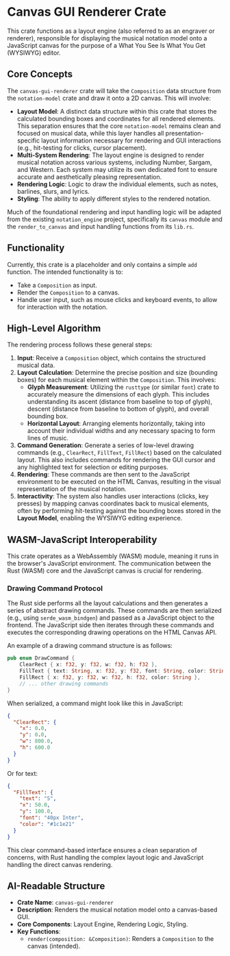 # Canvas GUI Renderer Crate

This crate functions as a layout engine (also referred to as an engraver or renderer), responsible for displaying the musical notation model onto a JavaScript canvas for the purpose of a What You See Is What You Get (WYSIWYG) editor.

## Core Concepts

The `canvas-gui-renderer` crate will take the `Composition` data structure from the `notation-model` crate and draw it onto a 2D canvas. This will involve:

*   **Layout Model**: A distinct data structure within this crate that stores the calculated bounding boxes and coordinates for all rendered elements. This separation ensures that the core `notation-model` remains clean and focused on musical data, while this layer handles all presentation-specific layout information necessary for rendering and GUI interactions (e.g., hit-testing for clicks, cursor placement).
*   **Multi-System Rendering**: The layout engine is designed to render musical notation across various systems, including Number, Sargam, and Western. Each system may utilize its own dedicated font to ensure accurate and aesthetically pleasing representation.
*   **Rendering Logic**: Logic to draw the individual elements, such as notes, barlines, slurs, and lyrics.
*   **Styling**: The ability to apply different styles to the rendered notation.

Much of the foundational rendering and input handling logic will be adapted from the existing `notation_engine` project, specifically its `canvas` module and the `render_to_canvas` and input handling functions from its `lib.rs`.

## Functionality

Currently, this crate is a placeholder and only contains a simple `add` function. The intended functionality is to:

*   Take a `Composition` as input.
*   Render the `Composition` to a canvas.
*   Handle user input, such as mouse clicks and keyboard events, to allow for interaction with the notation.

## High-Level Algorithm

The rendering process follows these general steps:

1.  **Input**: Receive a `Composition` object, which contains the structured musical data.
2.  **Layout Calculation**: Determine the precise position and size (bounding boxes) for each musical element within the `Composition`. This involves:
    *   **Glyph Measurement**: Utilizing the `rusttype` (or similar `font`) crate to accurately measure the dimensions of each glyph. This includes understanding its ascent (distance from baseline to top of glyph), descent (distance from baseline to bottom of glyph), and overall bounding box.
    *   **Horizontal Layout**: Arranging elements horizontally, taking into account their individual widths and any necessary spacing to form lines of music.
3.  **Command Generation**: Generate a series of low-level drawing commands (e.g., `ClearRect`, `FillText`, `FillRect`) based on the calculated layout. This also includes commands for rendering the GUI cursor and any highlighted text for selection or editing purposes.
4.  **Rendering**: These commands are then sent to the JavaScript environment to be executed on the HTML Canvas, resulting in the visual representation of the musical notation.
5.  **Interactivity**: The system also handles user interactions (clicks, key presses) by mapping canvas coordinates back to musical elements, often by performing hit-testing against the bounding boxes stored in the **Layout Model**, enabling the WYSIWYG editing experience.

## WASM-JavaScript Interoperability

This crate operates as a WebAssembly (WASM) module, meaning it runs in the browser's JavaScript environment. The communication between the Rust (WASM) core and the JavaScript canvas is crucial for rendering.

### Drawing Command Protocol

The Rust side performs all the layout calculations and then generates a series of abstract drawing commands. These commands are then serialized (e.g., using `serde_wasm_bindgen`) and passed as a JavaScript object to the frontend. The JavaScript side then iterates through these commands and executes the corresponding drawing operations on the HTML Canvas API.

An example of a drawing command structure is as follows:

```rust
pub enum DrawCommand {
    ClearRect { x: f32, y: f32, w: f32, h: f32 },
    FillText { text: String, x: f32, y: f32, font: String, color: String },
    FillRect { x: f32, y: f32, w: f32, h: f32, color: String },
    // ... other drawing commands
}
```

When serialized, a command might look like this in JavaScript:

```json
{
  "ClearRect": {
    "x": 0.0,
    "y": 0.0,
    "w": 800.0,
    "h": 600.0
  }
}
```

Or for text:

```json
{
  "FillText": {
    "text": "S",
    "x": 50.0,
    "y": 100.0,
    "font": "40px Inter",
    "color": "#1c1e21"
  }
}
```

This clear command-based interface ensures a clean separation of concerns, with Rust handling the complex layout logic and JavaScript handling the direct canvas rendering.

## AI-Readable Structure

*   **Crate Name**: `canvas-gui-renderer`
*   **Description**: Renders the musical notation model onto a canvas-based GUI.
*   **Core Components**: Layout Engine, Rendering Logic, Styling.
*   **Key Functions**:
    *   `render(composition: &Composition)`: Renders a `Composition` to the canvas (intended).
